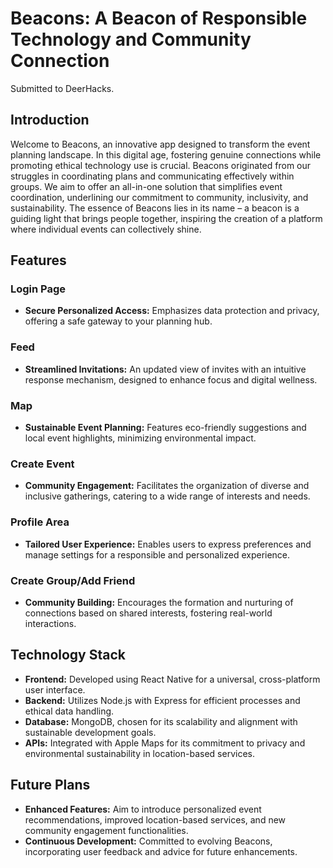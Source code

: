 # Beacons: A Beacon of Responsible Technology and Community Connection

Submitted to DeerHacks. 

## Introduction
Welcome to Beacons, an innovative app designed to transform the event planning landscape. In this digital age, fostering genuine connections while promoting ethical technology use is crucial. Beacons originated from our struggles in coordinating plans and communicating effectively within groups. We aim to offer an all-in-one solution that simplifies event coordination, underlining our commitment to community, inclusivity, and sustainability. The essence of Beacons lies in its name – a beacon is a guiding light that brings people together, inspiring the creation of a platform where individual events can collectively shine.

## Features

### Login Page
- **Secure Personalized Access:** Emphasizes data protection and privacy, offering a safe gateway to your planning hub.

### Feed
- **Streamlined Invitations:** An updated view of invites with an intuitive response mechanism, designed to enhance focus and digital wellness.

### Map
- **Sustainable Event Planning:** Features eco-friendly suggestions and local event highlights, minimizing environmental impact.

### Create Event
- **Community Engagement:** Facilitates the organization of diverse and inclusive gatherings, catering to a wide range of interests and needs.

### Profile Area
- **Tailored User Experience:** Enables users to express preferences and manage settings for a responsible and personalized experience.

### Create Group/Add Friend
- **Community Building:** Encourages the formation and nurturing of connections based on shared interests, fostering real-world interactions.

## Technology Stack

- **Frontend:** Developed using React Native for a universal, cross-platform user interface.
- **Backend:** Utilizes Node.js with Express for efficient processes and ethical data handling.
- **Database:** MongoDB, chosen for its scalability and alignment with sustainable development goals.
- **APIs:** Integrated with Apple Maps for its commitment to privacy and environmental sustainability in location-based services.

## Future Plans

- **Enhanced Features:** Aim to introduce personalized event recommendations, improved location-based services, and new community engagement functionalities.
- **Continuous Development:** Committed to evolving Beacons, incorporating user feedback and advice for future enhancements.
